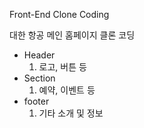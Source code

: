 Front-End Clone Coding

대한 항공 메인 홈페이지 클론 코딩
- Header
  1. 로고, 버튼 등
- Section
  1. 예약, 이벤트 등
- footer
  1. 기타 소개 및 정보
